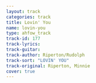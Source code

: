 ```yaml
---
layout: track
categories: track
title: Lovin' You
name: lovin-you
type: ahfow_track
track-id: 177
track-lyrics: 
track-guitar: 
track-author: Riperton/Rudolph
track-sort: "LOVIN' YOU"
track-original: Riperton, Minnie
cover: true
---
```

